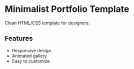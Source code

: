 # Minimalist Portfolio Template  
Clean HTML/CSS template for designers.  

## Features  
- Responsive design  
- Animated gallery  
- Easy to customize  
